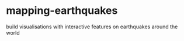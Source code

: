 # mapping-earthquakes
build visualisations with interactive features on earthquakes around the world
